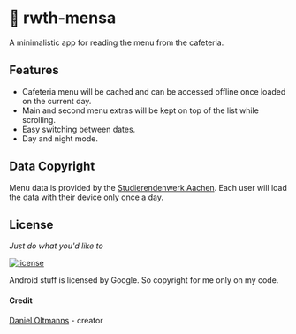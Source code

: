 # :fork_and_knife: rwth-mensa

A minimalistic app for reading the menu from the cafeteria.

## Features

- Cafeteria menu will be cached and can be accessed offline once loaded on the current day.
- Main and second menu extras will be kept on top of the list while scrolling.
- Easy switching between dates.
- Day and night mode.

## Data Copyright

Menu data is provided by the [Studierendenwerk Aachen](https://www.studierendenwerk-aachen.de/). Each user will load the data with their device only once a day.

## License

_Just do what you'd like to_

[![license](https://img.shields.io/badge/license-MIT-blue.svg)](https://github.com/oltdaniel/rwth-mensa/blob/master/LICENSE)

Android stuff is licensed by Google. So copyright for me only on my code.

#### Credit

[Daniel Oltmanns](https://github.com/oltdaniel) - creator
